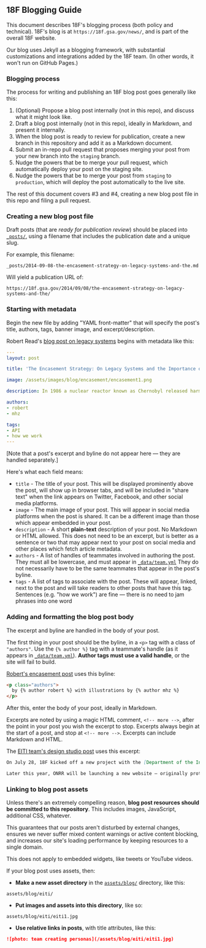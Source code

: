 ## 18F Blogging Guide

This document describes 18F's blogging process (both policy and technical). 18F's blog is at `https://18f.gsa.gov/news/`, and is part of the overall 18F website.

Our blog uses Jekyll as a blogging framework, with substantial customizations and integrations added by the 18F team. (In other words, it won't run on GitHub Pages.)

### Blogging process

The process for writing and publishing an 18F blog post goes generally like this:

1. (Optional) Propose a blog post internally (not in this repo), and discuss what it might look like.
2. Draft a blog post internally (not in this repo), ideally in Markdown, and present it internally.
3. When the blog post is ready to review for publication, create a new branch in this repository and add it as a Markdown document.
4. Submit an in-repo pull request that proposes merging your post from your new branch into the `staging` branch.
5. Nudge the powers that be to merge your pull request, which automatically deploy your post on the staging site.
6. Nudge the powers that be to merge your post from `staging` to `production`, which will deploy the post automatically to the live site.

The rest of this document covers #3 and #4, creating a new blog post file in this repo and filing a pull request.

### Creating a new blog post file

Draft posts (that are _ready for publication review_) should be placed into [`_posts/`](_posts), using a filename that includes the publication date and a unique slug.

For example, this filename:

```
_posts/2014-09-08-the-encasement-strategy-on-legacy-systems-and-the.md
```

Will yield a publication URL of:

```
https://18f.gsa.gov/2014/09/08/the-encasement-strategy-on-legacy-systems-and-the/
```

### Starting with metadata

Begin the new file by adding "YAML front-matter" that will specify the post's title, authors, tags, banner image, and excerpt/description.

Robert Read's [blog post on legacy systems](_posts/2014-09-08-the-encasement-strategy-on-legacy-systems-and-the.html) begins with metadata like this:

```yaml
---
layout: post

title: 'The Encasement Strategy: On Legacy Systems and the Importance of APIs'

image: /assets/images/blog/encasement/encasement1.png

description: In 1986 a nuclear reactor known as Chernobyl released harmful radioactivity which spread over much of the western USSR and Europe. The core of this reactor remains a glowing, ineradicable mass of deadly radioactive lava in the middle of a large Exclusion Zone unfit for human habitation.

authors:
- robert
- mhz

tags:
- API
- how we work
---
```

[Note that a post's excerpt and byline do not appear here &mdash; they are handled separately.]

Here's what each field means:

* `title` - The title of your post. This will be displayed prominently above the post, will show up in browser tabs, and will be included in "share text" when the link appears on Twitter, Facebook, and other social media platforms.
* `image` - The main image of your post. This will appear in social media platforms when the post is shared. It can be a different image than those which appear embedded in your post.
* `description` - A short **plain-text** description of your post. No Markdown or HTML allowed. This does not need to be an excerpt, but is better as a sentence or two that may appear next to your post on social media and other places which fetch article metadata.
* `authors` - A list of handles of teammates involved in authoring the post. They must all be lowercase, and must appear in [`_data/team.yml`](_data/team.yml) They do not necessarily have to be the same teammates that appear in the post's byline.
* `tags` - A list of tags to associate with the post. These will appear, linked, next to the post and will take readers to other posts that have this tag. Sentences (e.g. "how we work") are fine &mdash; there is no need to jam phrases into one word

### Adding and formatting the blog post body

The excerpt and byline are handled in the body of your post.

The first thing in your post should be the byline, in a `<p>` tag with a class of `"authors"`. Use the `{% author %}` tag with a teammate's handle (as it appears in [`_data/team.yml`](_data/team.yml)). **Author tags must use a valid handle**, or the site will fail to build.

[Robert's encasement post](_posts/2014-09-08-the-encasement-strategy-on-legacy-systems-and-the.html) uses this byline:

```html
<p class="authors">
  by {% author robert %} with illustrations by {% author mhz %}
</p>
```

After this, enter the body of your post, ideally in Markdown.

Excerpts are noted by using a magic HTML comment, `<!-- more -->`, after the point in your post you wish the excerpt to stop. Excerpts always begin at the start of a post, and stop at `<!-- more -->`. Excerpts can include Markdown and HTML.

The [EITI team's design studio post](_posts/2014-09-25-design-studio-onrr.md) uses this excerpt:

```markdown
On July 28, 18F kicked off a new project with the [Department of the Interior’s Office of Natural Resources Revenue](http://www.onrr.gov/) (ONRR).

Later this year, ONRR will be launching a new website — originally prototyped by Round 2 [Presidential Innovation Fellow](http://www.whitehouse.gov/innovationfellows/meet-the-fellows) Michelle Hertzfeld — to facilitate national and international conversation around U.S. extractive industries revenue. It will serve as a valuable resource for data and information about U.S. extractive industries on Federal land, and will also provide interactive visualizations that can be readily understood and accessed by the public for reuse through other media and applications.<!-- more -->
```

### Linking to blog post assets

Unless there's an extremely compelling reason, **blog post resources should be committed to this repository**. This includes images, JavaScript, additional CSS, whatever.

This guarantees that our posts aren't disturbed by external changes, ensures we never suffer mixed content warnings or active content blocking, and increases our site's loading performance by keeping resources to a single domain.

This does not apply to embedded widgets, like tweets or YouTube videos.

If your blog post uses assets, then:

* **Make a new asset directory** in the [`assets/blog/`](assets/blog) directory, like this:

```
assets/blog/eiti/
```

* **Put images and assets into this directory**, like so:

```
assets/blog/eiti/eiti1.jpg
```

* **Use relative links in posts**, with title attributes, like this:

```markdown
![photo: team creating personas](/assets/blog/eiti/eiti1.jpg)
```
